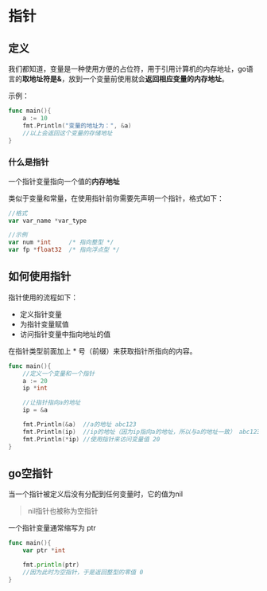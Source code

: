 # 指针
## 定义
我们都知道，变量是一种使用方便的占位符，用于引用计算机的内存地址，go语言的**取地址符是&**，放到一个变量前使用就会**返回相应变量的内存地址**。

示例：
```go
func main(){
    a := 10
    fmt.Println("变量的地址为：", &a)
    //以上会返回这个变量的存储地址
}
```

### 什么是指针
一个指针变量指向一个值的**内存地址**

类似于变量和常量，在使用指针前你需要先声明一个指针，格式如下：

```go
//格式
var var_name *var_type

//示例
var num *int     /* 指向整型 */
var fp *float32  /* 指向浮点型 */
```

## 如何使用指针
指针使用的流程如下：
+ 定义指针变量
+ 为指针变量赋值
+ 访问指针变量中指向地址的值

在指针类型前面加上 * 号（前缀）来获取指针所指向的内容。

```go
func main(){
    //定义一个变量和一个指针
    a := 20
    ip *int

    //让指针指向a的地址
    ip = &a

    fmt.Println(&a)  //a的地址 abc123
    fmt.Println(ip)  //ip的地址（因为ip指向a的地址，所以与a的地址一致） abc123
    fmt.Println(*ip) //使用指针来访问变量值 20
}
```

## go空指针
当一个指针被定义后没有分配到任何变量时，它的值为nil

> nil指针也被称为空指针

一个指针变量通常缩写为 ptr

```go
func main(){
    var ptr *int

    fmt.println(ptr)
    //因为此时为空指针，于是返回整型的零值 0
}
```